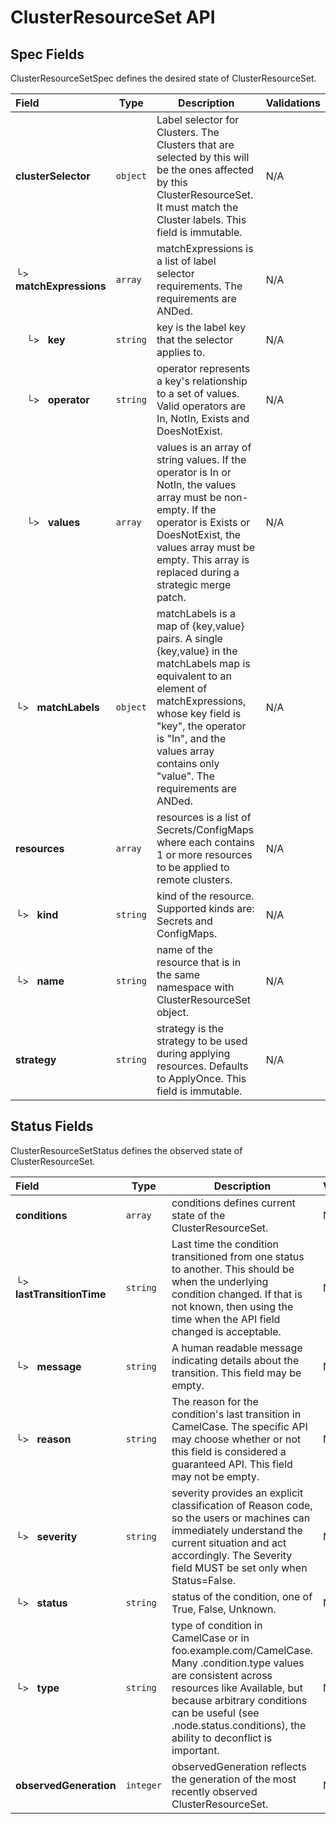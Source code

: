# ClusterResourceSet API

## Spec Fields

ClusterResourceSetSpec defines the desired state of ClusterResourceSet.

| Field | Type | Description | Validations |
|:---|---|---|---|
|  **clusterSelector** | `object` | Label selector for Clusters. The Clusters that are selected by this will be the ones affected by this ClusterResourceSet. It must match the Cluster labels. This field is immutable. | N/A |
| └>&nbsp;&nbsp; **matchExpressions** | `array` | matchExpressions is a list of label selector requirements. The requirements are ANDed. | N/A |
| &nbsp;&nbsp;&nbsp;&nbsp;└>&nbsp;&nbsp; **key** | `string` | key is the label key that the selector applies to. | N/A |
| &nbsp;&nbsp;&nbsp;&nbsp;└>&nbsp;&nbsp; **operator** | `string` | operator represents a key's relationship to a set of values. Valid operators are In, NotIn, Exists and DoesNotExist. | N/A |
| &nbsp;&nbsp;&nbsp;&nbsp;└>&nbsp;&nbsp; **values** | `array` | values is an array of string values. If the operator is In or NotIn, the values array must be non-empty. If the operator is Exists or DoesNotExist, the values array must be empty. This array is replaced during a strategic merge patch. | N/A |
| └>&nbsp;&nbsp; **matchLabels** | `object` | matchLabels is a map of {key,value} pairs. A single {key,value} in the matchLabels map is equivalent to an element of matchExpressions, whose key field is "key", the operator is "In", and the values array contains only "value". The requirements are ANDed. | N/A |
|  **resources** | `array` | resources is a list of Secrets/ConfigMaps where each contains 1 or more resources to be applied to remote clusters. | N/A |
| └>&nbsp;&nbsp; **kind** | `string` | kind of the resource. Supported kinds are: Secrets and ConfigMaps. | N/A |
| └>&nbsp;&nbsp; **name** | `string` | name of the resource that is in the same namespace with ClusterResourceSet object. | N/A |
|  **strategy** | `string` | strategy is the strategy to be used during applying resources. Defaults to ApplyOnce. This field is immutable. | N/A |
## Status Fields

ClusterResourceSetStatus defines the observed state of ClusterResourceSet.

| Field | Type | Description | Validations |
|:---|---|---|---|
|  **conditions** | `array` | conditions defines current state of the ClusterResourceSet. | N/A |
| └>&nbsp;&nbsp; **lastTransitionTime** | `string` | Last time the condition transitioned from one status to another. This should be when the underlying condition changed. If that is not known, then using the time when the API field changed is acceptable. | N/A |
| └>&nbsp;&nbsp; **message** | `string` | A human readable message indicating details about the transition. This field may be empty. | N/A |
| └>&nbsp;&nbsp; **reason** | `string` | The reason for the condition's last transition in CamelCase. The specific API may choose whether or not this field is considered a guaranteed API. This field may not be empty. | N/A |
| └>&nbsp;&nbsp; **severity** | `string` | severity provides an explicit classification of Reason code, so the users or machines can immediately understand the current situation and act accordingly. The Severity field MUST be set only when Status=False. | N/A |
| └>&nbsp;&nbsp; **status** | `string` | status of the condition, one of True, False, Unknown. | N/A |
| └>&nbsp;&nbsp; **type** | `string` | type of condition in CamelCase or in foo.example.com/CamelCase. Many .condition.type values are consistent across resources like Available, but because arbitrary conditions can be useful (see .node.status.conditions), the ability to deconflict is important. | N/A |
|  **observedGeneration** | `integer` | observedGeneration reflects the generation of the most recently observed ClusterResourceSet. | N/A |
